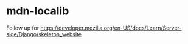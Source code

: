 # mdn-localib
Follow up for https://developer.mozilla.org/en-US/docs/Learn/Server-side/Django/skeleton_website
